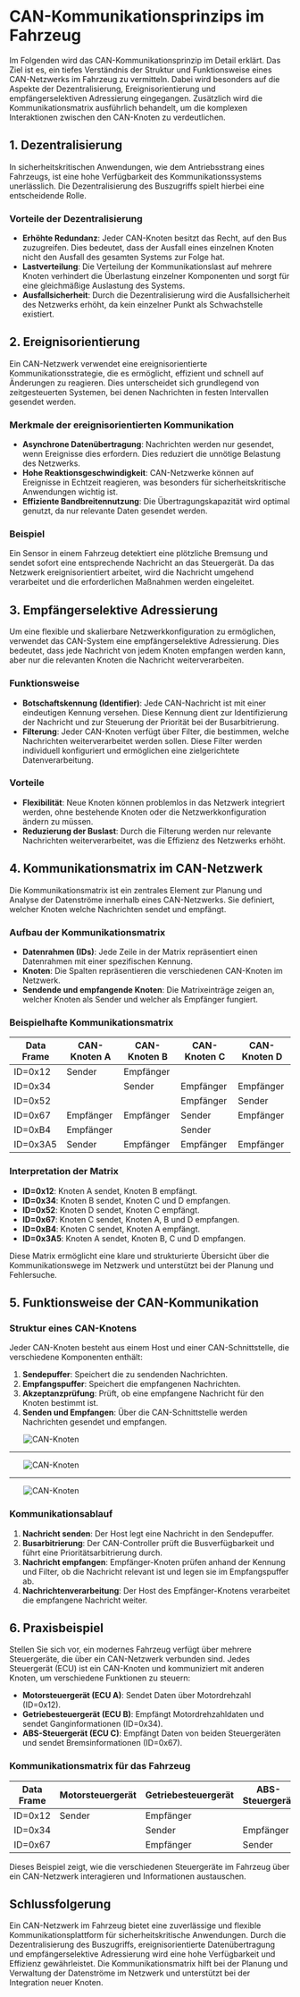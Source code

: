 # CAN-Kommunikationsprinzips im Fahrzeug

Im Folgenden wird das CAN-Kommunikationsprinzip im Detail erklärt. Das Ziel ist es, ein tiefes Verständnis der Struktur und Funktionsweise eines CAN-Netzwerks im Fahrzeug zu vermitteln. Dabei wird besonders auf die Aspekte der Dezentralisierung, Ereignisorientierung und empfängerselektiven Adressierung eingegangen. Zusätzlich wird die Kommunikationsmatrix ausführlich behandelt, um die komplexen Interaktionen zwischen den CAN-Knoten zu verdeutlichen.

## 1. Dezentralisierung

In sicherheitskritischen Anwendungen, wie dem Antriebsstrang eines Fahrzeugs, ist eine hohe Verfügbarkeit des Kommunikationssystems unerlässlich. Die Dezentralisierung des Buszugriffs spielt hierbei eine entscheidende Rolle.

### Vorteile der Dezentralisierung

- **Erhöhte Redundanz**: Jeder CAN-Knoten besitzt das Recht, auf den Bus zuzugreifen. Dies bedeutet, dass der Ausfall eines einzelnen Knoten nicht den Ausfall des gesamten Systems zur Folge hat.
- **Lastverteilung**: Die Verteilung der Kommunikationslast auf mehrere Knoten verhindert die Überlastung einzelner Komponenten und sorgt für eine gleichmäßige Auslastung des Systems.
- **Ausfallsicherheit**: Durch die Dezentralisierung wird die Ausfallsicherheit des Netzwerks erhöht, da kein einzelner Punkt als Schwachstelle existiert.

## 2. Ereignisorientierung

Ein CAN-Netzwerk verwendet eine ereignisorientierte Kommunikationsstrategie, die es ermöglicht, effizient und schnell auf Änderungen zu reagieren. Dies unterscheidet sich grundlegend von zeitgesteuerten Systemen, bei denen Nachrichten in festen Intervallen gesendet werden.

### Merkmale der ereignisorientierten Kommunikation

- **Asynchrone Datenübertragung**: Nachrichten werden nur gesendet, wenn Ereignisse dies erfordern. Dies reduziert die unnötige Belastung des Netzwerks.
- **Hohe Reaktionsgeschwindigkeit**: CAN-Netzwerke können auf Ereignisse in Echtzeit reagieren, was besonders für sicherheitskritische Anwendungen wichtig ist.
- **Effiziente Bandbreitennutzung**: Die Übertragungskapazität wird optimal genutzt, da nur relevante Daten gesendet werden.

### Beispiel

Ein Sensor in einem Fahrzeug detektiert eine plötzliche Bremsung und sendet sofort eine entsprechende Nachricht an das Steuergerät. Da das Netzwerk ereignisorientiert arbeitet, wird die Nachricht umgehend verarbeitet und die erforderlichen Maßnahmen werden eingeleitet.

## 3. Empfängerselektive Adressierung

Um eine flexible und skalierbare Netzwerkkonfiguration zu ermöglichen, verwendet das CAN-System eine empfängerselektive Adressierung. Dies bedeutet, dass jede Nachricht von jedem Knoten empfangen werden kann, aber nur die relevanten Knoten die Nachricht weiterverarbeiten.

### Funktionsweise

- **Botschaftskennung (Identifier)**: Jede CAN-Nachricht ist mit einer eindeutigen Kennung versehen. Diese Kennung dient zur Identifizierung der Nachricht und zur Steuerung der Priorität bei der Busarbitrierung.
- **Filterung**: Jeder CAN-Knoten verfügt über Filter, die bestimmen, welche Nachrichten weiterverarbeitet werden sollen. Diese Filter werden individuell konfiguriert und ermöglichen eine zielgerichtete Datenverarbeitung.

### Vorteile

- **Flexibilität**: Neue Knoten können problemlos in das Netzwerk integriert werden, ohne bestehende Knoten oder die Netzwerkkonfiguration ändern zu müssen.
- **Reduzierung der Buslast**: Durch die Filterung werden nur relevante Nachrichten weiterverarbeitet, was die Effizienz des Netzwerks erhöht.

## 4. Kommunikationsmatrix im CAN-Netzwerk

Die Kommunikationsmatrix ist ein zentrales Element zur Planung und Analyse der Datenströme innerhalb eines CAN-Netzwerks. Sie definiert, welcher Knoten welche Nachrichten sendet und empfängt.

### Aufbau der Kommunikationsmatrix

- **Datenrahmen (IDs)**: Jede Zeile in der Matrix repräsentiert einen Datenrahmen mit einer spezifischen Kennung.
- **Knoten**: Die Spalten repräsentieren die verschiedenen CAN-Knoten im Netzwerk.
- **Sendende und empfangende Knoten**: Die Matrixeinträge zeigen an, welcher Knoten als Sender und welcher als Empfänger fungiert.

### Beispielhafte Kommunikationsmatrix

| Data Frame | CAN-Knoten A | CAN-Knoten B | CAN-Knoten C | CAN-Knoten D |
| ---------- | ------------ | ------------ | ------------ | ------------ |
| ID=0x12    | Sender       | Empfänger   |              |              |
| ID=0x34    |              | Sender       | Empfänger   | Empfänger   |
| ID=0x52    |              |              | Empfänger   | Sender       |
| ID=0x67    | Empfänger   | Empfänger   | Sender       | Empfänger   |
| ID=0xB4    | Empfänger   |              | Sender       |              |
| ID=0x3A5   | Sender       | Empfänger   | Empfänger   | Empfänger   |

### Interpretation der Matrix

- **ID=0x12**: Knoten A sendet, Knoten B empfängt.
- **ID=0x34**: Knoten B sendet, Knoten C und D empfangen.
- **ID=0x52**: Knoten D sendet, Knoten C empfängt.
- **ID=0x67**: Knoten C sendet, Knoten A, B und D empfangen.
- **ID=0xB4**: Knoten C sendet, Knoten A empfängt.
- **ID=0x3A5**: Knoten A sendet, Knoten B, C und D empfangen.

Diese Matrix ermöglicht eine klare und strukturierte Übersicht über die Kommunikationswege im Netzwerk und unterstützt bei der Planung und Fehlersuche.

## 5. Funktionsweise der CAN-Kommunikation

### Struktur eines CAN-Knotens

Jeder CAN-Knoten besteht aus einem Host und einer CAN-Schnittstelle, die verschiedene Komponenten enthält:

1. **Sendepuffer**: Speichert die zu sendenden Nachrichten.
2. **Empfangspuffer**: Speichert die empfangenen Nachrichten.
3. **Akzeptanzprüfung**: Prüft, ob eine empfangene Nachricht für den Knoten bestimmt ist.
4. **Senden und Empfangen**: Über die CAN-Schnittstelle werden Nachrichten gesendet und empfangen.

<img src="./image/1712019772308.png" alt="CAN-Knoten" style="max-width:90%; display: block; margin: 0 auto;" />

---

<img src="./image/1712019810828.png" alt="CAN-Knoten" style="max-width:90%; display: block; margin: 0 auto;" />

---

<img src="./image/1712020016743.png" alt="CAN-Knoten" style="max-width:90%; display: block; margin: 0 auto;" />

### Kommunikationsablauf

1. **Nachricht senden**: Der Host legt eine Nachricht in den Sendepuffer.
2. **Busarbitrierung**: Der CAN-Controller prüft die Busverfügbarkeit und führt eine Prioritätsarbitrierung durch.
3. **Nachricht empfangen**: Empfänger-Knoten prüfen anhand der Kennung und Filter, ob die Nachricht relevant ist und legen sie im Empfangspuffer ab.
4. **Nachrichtenverarbeitung**: Der Host des Empfänger-Knotens verarbeitet die empfangene Nachricht weiter.

## 6. Praxisbeispiel

Stellen Sie sich vor, ein modernes Fahrzeug verfügt über mehrere Steuergeräte, die über ein CAN-Netzwerk verbunden sind. Jedes Steuergerät (ECU) ist ein CAN-Knoten und kommuniziert mit anderen Knoten, um verschiedene Funktionen zu steuern:

- **Motorsteuergerät (ECU A)**: Sendet Daten über Motordrehzahl (ID=0x12).
- **Getriebesteuergerät (ECU B)**: Empfängt Motordrehzahldaten und sendet Ganginformationen (ID=0x34).
- **ABS-Steuergerät (ECU C)**: Empfängt Daten von beiden Steuergeräten und sendet Bremsinformationen (ID=0x67).

### Kommunikationsmatrix für das Fahrzeug

| Data Frame | Motorsteuergerät | Getriebesteuergerät | ABS-Steuergerät |
| ---------- | ----------------- | -------------------- | ---------------- |
| ID=0x12    | Sender            | Empfänger           |                  |
| ID=0x34    |                   | Sender               | Empfänger       |
| ID=0x67    |                   | Empfänger           | Sender           |

Dieses Beispiel zeigt, wie die verschiedenen Steuergeräte im Fahrzeug über ein CAN-Netzwerk interagieren und Informationen austauschen.

## Schlussfolgerung

Ein CAN-Netzwerk im Fahrzeug bietet eine zuverlässige und flexible Kommunikationsplattform für sicherheitskritische Anwendungen. Durch die Dezentralisierung des Buszugriffs, ereignisorientierte Datenübertragung und empfängerselektive Adressierung wird eine hohe Verfügbarkeit und Effizienz gewährleistet. Die Kommunikationsmatrix hilft bei der Planung und Verwaltung der Datenströme im Netzwerk und unterstützt bei der Integration neuer Knoten.
